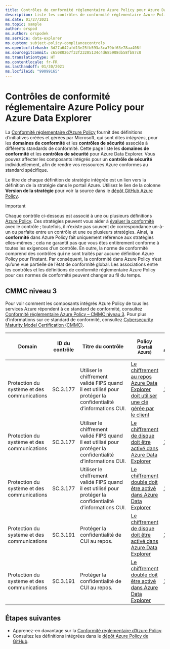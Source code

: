 ```yaml
---
title: Contrôles de conformité réglementaire Azure Policy pour Azure Data Explorer
description: Liste les contrôles de conformité réglementaire Azure Policy disponibles pour Azure Data Explorer. Ces définitions de stratégie intégrées fournissent des approches courantes pour la gestion de la conformité de vos ressources Azure.
ms.date: 01/27/2021
ms.topic: sample
author: orspod
ms.author: orspodek
ms.service: data-explorer
ms.custom: subject-policy-compliancecontrols
ms.openlocfilehash: 3d27a642afd13e25fb593a3ca79bf63e78aa408f
ms.sourcegitcommit: c65080267f32f23205134c4d685908db58fb87c0
ms.translationtype: HT
ms.contentlocale: fr-FR
ms.lasthandoff: 01/30/2021
ms.locfileid: "99099165"
---
```

# <a name="azure-policy-regulatory-compliance-controls-for-azure-data-explorer"></a>Contrôles de conformité réglementaire Azure Policy pour Azure Data Explorer

La [Conformité réglementaire d’Azure Policy](/azure/governance/policy/concepts/regulatory-compliance) fournit des définitions d’initiatives créées et gérées par Microsoft, qui sont dites _intégrées_, pour les **domaines de conformité** et les **contrôles de sécurité** associés à différents standards de conformité. Cette page liste les **domaines de conformité** et les **contrôles de sécurité** pour Azure Data Explorer. Vous pouvez affecter les composants intégrés pour un **contrôle de sécurité** individuellement, afin de rendre vos ressources Azure conformes au standard spécifique.

Le titre de chaque définition de stratégie intégrée est un lien vers la définition de la stratégie dans le portail Azure. Utilisez le lien de la colonne **Version de la stratégie** pour voir la source dans le [dépôt GitHub Azure Policy](https://github.com/Azure/azure-policy).

> [!IMPORTANT]
> Chaque contrôle ci-dessous est associé à une ou plusieurs définitions [Azure Policy](/azure/governance/policy/overview). Ces stratégies peuvent vous aider à [évaluer la conformité](/azure/governance/policy/how-to/get-compliance-data) avec le contrôle ; toutefois, il n’existe pas souvent de correspondance un-à-un ou parfaite entre un contrôle et une ou plusieurs stratégies. Ainsi, la **conformité** dans Azure Policy fait uniquement référence aux stratégies elles-mêmes ; cela ne garantit pas que vous êtes entièrement conforme à toutes les exigences d’un contrôle. En outre, la norme de conformité comprend des contrôles qui ne sont traités par aucune définition Azure Policy pour l’instant. Par conséquent, la conformité dans Azure Policy n’est qu’une vue partielle de l’état de conformité global. Les associations entre les contrôles et les définitions de conformité réglementaire Azure Policy pour ces normes de conformité peuvent changer au fil du temps.

## <a name="cmmc-level-3"></a>CMMC niveau 3

Pour voir comment les composants intégrés Azure Policy de tous les services Azure répondent à ce standard de conformité, consultez [Conformité réglementaire Azure Policy – CMMC niveau 3](/azure/governance/policy/samples/cmmc-l3). Pour plus d’informations sur ce standard de conformité, consultez [Cybersecurity Maturity Model Certification (CMMC)](https://www.acq.osd.mil/cmmc/docs/CMMC_Model_Main_20200203.pdf).

|Domain |ID du contrôle |Titre du contrôle |Policy<br /><sub>(Portail Azure)</sub> |Version de la stratégie<br /><sub>(GitHub)</sub>  |
|---|---|---|---|---|
|Protection du système et des communications |SC.3.177 |Utiliser le chiffrement validé FIPS quand il est utilisé pour protéger la confidentialité d’informations CUI. |[Le chiffrement au repos Azure Data Explorer doit utiliser une clé gérée par le client](https://portal.azure.com/#blade/Microsoft_Azure_Policy/PolicyDetailBlade/definitionId/%2Fproviders%2FMicrosoft.Authorization%2FpolicyDefinitions%2F81e74cea-30fd-40d5-802f-d72103c2aaaa) |[1.0.0](https://github.com/Azure/azure-policy/blob/master/built-in-policies/policyDefinitions/Azure%20Data%20Explorer/ADX_CMK.json) |
|Protection du système et des communications |SC.3.177 |Utiliser le chiffrement validé FIPS quand il est utilisé pour protéger la confidentialité d’informations CUI. |[Le chiffrement de disque doit être activé dans Azure Data Explorer](https://portal.azure.com/#blade/Microsoft_Azure_Policy/PolicyDetailBlade/definitionId/%2Fproviders%2FMicrosoft.Authorization%2FpolicyDefinitions%2Ff4b53539-8df9-40e4-86c6-6b607703bd4e) |[1.0.0](https://github.com/Azure/azure-policy/blob/master/built-in-policies/policyDefinitions/Azure%20Data%20Explorer/ADX_disk_encrypted.json) |
|Protection du système et des communications |SC.3.177 |Utiliser le chiffrement validé FIPS quand il est utilisé pour protéger la confidentialité d’informations CUI. |[Le chiffrement double doit être activé dans Azure Data Explorer](https://portal.azure.com/#blade/Microsoft_Azure_Policy/PolicyDetailBlade/definitionId/%2Fproviders%2FMicrosoft.Authorization%2FpolicyDefinitions%2Fec068d99-e9c7-401f-8cef-5bdde4e6ccf1) |[1.0.0](https://github.com/Azure/azure-policy/blob/master/built-in-policies/policyDefinitions/Azure%20Data%20Explorer/ADX_doubleEncryption.json) |
|Protection du système et des communications |SC.3.191 |Protéger la confidentialité de CUI au repos. |[Le chiffrement de disque doit être activé dans Azure Data Explorer](https://portal.azure.com/#blade/Microsoft_Azure_Policy/PolicyDetailBlade/definitionId/%2Fproviders%2FMicrosoft.Authorization%2FpolicyDefinitions%2Ff4b53539-8df9-40e4-86c6-6b607703bd4e) |[1.0.0](https://github.com/Azure/azure-policy/blob/master/built-in-policies/policyDefinitions/Azure%20Data%20Explorer/ADX_disk_encrypted.json) |
|Protection du système et des communications |SC.3.191 |Protéger la confidentialité de CUI au repos. |[Le chiffrement double doit être activé dans Azure Data Explorer](https://portal.azure.com/#blade/Microsoft_Azure_Policy/PolicyDetailBlade/definitionId/%2Fproviders%2FMicrosoft.Authorization%2FpolicyDefinitions%2Fec068d99-e9c7-401f-8cef-5bdde4e6ccf1) |[1.0.0](https://github.com/Azure/azure-policy/blob/master/built-in-policies/policyDefinitions/Azure%20Data%20Explorer/ADX_doubleEncryption.json) |

## <a name="next-steps"></a>Étapes suivantes

- Apprenez-en davantage sur la [Conformité réglementaire d’Azure Policy](/azure/governance/policy/concepts/regulatory-compliance).
- Consultez les définitions intégrées dans le [dépôt Azure Policy de GitHub](https://github.com/Azure/azure-policy).
